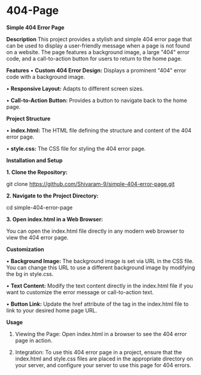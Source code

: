 # 404-Page

**Simple 404 Error Page**

**Description**
      This project provides a stylish and simple 404 error page that can be used to display a user-friendly message when a page is not found on a website. The page features a background image, a large "404" error code, and a call-to-action button for users to return to the home page.
      
**Features**
•	**Custom 404 Error Design:** Displays a prominent "404" error code with a background image.

•	**Responsive Layout:** Adapts to different screen sizes.

•	**Call-to-Action Button:** Provides a button to navigate back to the home page.

**Project Structure**

•	**index.html:** The HTML file defining the structure and content of the 404 error page.

•	**style.css:** The CSS file for styling the 404 error page.

**Installation and Setup**

**1.	Clone the Repository:**

git clone https://github.com/Shivaram-9/simple-404-error-page.git 

**2.	Navigate to the Project Directory:**

cd simple-404-error-page

**3.	Open index.html in a Web Browser:**

You can open the index.html file directly in any modern web browser to view the 404 error page.

**Customization**

•	**Background Image:** The background image is set via URL in the CSS file. You can change this URL to use a different background image by modifying the bg in style.css.

•	**Text Content:** Modify the text content directly in the index.html file if you want to customize the error message or call-to-action text.

•	**Button Link:** Update the href attribute of the <a> tag in the index.html file to link to your desired home page URL.

**Usage**

1.	Viewing the Page: Open index.html in a browser to see the 404 error page in action.
  
2.	Integration: To use this 404 error page in a project, ensure that the index.html and style.css files are placed in the appropriate directory on your server, and configure your server to use this page for 404 errors.

